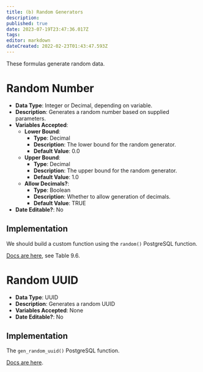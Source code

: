 ```yaml
---
title: (b) Random Generators
description: 
published: true
date: 2023-07-19T23:47:36.017Z
tags: 
editor: markdown
dateCreated: 2022-02-23T01:43:47.593Z
---
```


These formulas generate random data.

# Random Number

- **Data Type**: Integer or Decimal, depending on variable.
- **Description**: Generates a random number based on supplied parameters.
- **Variables Accepted**:
    - **Lower Bound**:
        - **Type**: Decimal
        - **Description**: The lower bound for the random generator.
        - **Default Value**: 0.0
    - **Upper Bound**:
        - **Type**: Decimal
        - **Description**: The upper bound for the random generator.
        - **Default Value**: 1.0
    - **Allow Decimals?**:
        - **Type**: Boolean
        - **Description**: Whether to allow generation of decimals.
        - **Default Value**: TRUE
- **Date Editable?**: No

## Implementation
We should build a custom function using the `random()` PostgreSQL function. 

[Docs are here](https://www.postgresql.org/docs/current/functions-math.html), see Table 9.6.

# Random UUID

- **Data Type**: UUID
- **Description**: Generates a random UUID
- **Variables Accepted**: None
- **Date Editable?**: No

## Implementation
The `gen_random_uuid()` PostgreSQL function. 

[Docs are here](https://www.postgresql.org/docs/current/functions-uuid.html).